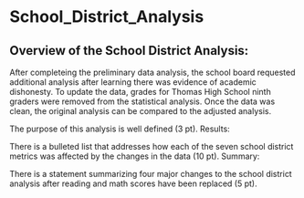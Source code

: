 # School_District_Analysis

## Overview of the School District Analysis:

After completeing the preliminary data analysis, the school board requested additional analysis after learning there was evidence of academic dishonesty.  To update the data, grades for Thomas High School ninth graders were removed from the statistical analysis.  Once the data was clean, the original analysis can be compared to the adjusted analysis.

The purpose of this analysis is well defined (3 pt).
Results:

There is a bulleted list that addresses how each of the seven school district metrics was affected by the changes in the data (10 pt).
Summary:

There is a statement summarizing four major changes to the school district analysis after reading and math scores have been replaced (5 pt).
